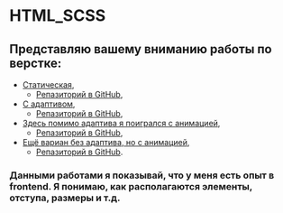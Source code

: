 # HTML_SCSS

## Представляю вашему вниманию работы по верстке:

* [Статическая](https://slavaroskoshnyy.github.io/watch/),	
  * [Репазиторий в GitHub](https://github.com/slavaroskoshnyy/watch),
* [С адаптивом](https://slavaroskoshnyy.github.io/chair/),
  * [Репазиторий в GitHub](https://github.com/slavaroskoshnyy/chair),
* [Здесь помимо адаптива я поигрался с анимацией](https://slavaroskoshnyy.github.io/Qubly/),
  * [Репазиторий в GitHub](https://github.com/slavaroskoshnyy/Qubly),
* [Eщё вариан без адаптива, но с анимацией](https://slavaroskoshnyy.github.io/QA_road_task_1-layout/),
  * [Репазиторий в GitHub](https://github.com/slavaroskoshnyy/QA_road_task_1-layout).

### Данными работами я показывай, что у меня есть опыт в frontend. Я понимаю, как располагаются элементы, отступа, размеры и т.д. 